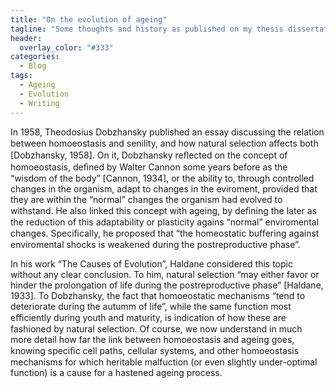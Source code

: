 ```yaml
---
title: "On the evolution of ageing"
tagline: "Some thoughts and history as published on my thesis dissertation."
header: 
  overlay_color: "#333"
categories:
  - Blog
tags:
  - Ageing
  - Evolution
  - Writing
---
```


In 1958, Theodosius Dobzhansky published an essay discussing the relation between homoeostasis and senility, and how natural selection aﬀects both [Dobzhansky, 1958]. On it, Dobzhansky reﬂected on the concept of homoeostasis, deﬁned by Walter Cannon some years before as the “wisdom of the body” [Cannon, 1934], or the ability to, through controlled changes in the organism, adapt to changes in the eviroment, provided that they are within the “normal” changes the organism had evolved to withstand. He also linked this concept with ageing, by deﬁning the later as the reduction of this adaptability or plasticity agains “normal” enviromental changes. Speciﬁcally, he proposed that “the homeostatic buﬀering against enviromental shocks is weakened during the postreproductive phase”.

In his work “The Causes of Evolution”, Haldane considered this topic without any clear conclusion. To him, natural selection “may either favor or hinder the prolongation of life during the postreproductive phase” [Haldane, 1933]. To Dobzhansky, the fact that homoeostatic mechanisms “tend to deteriorate during the autumm of life”, while the same function most eﬃciently during youth and maturity, is indication of how these are fashioned by natural selection. Of course, we now understand in much more detail how far the link between homoeostasis and ageing goes, knowing speciﬁc cell paths, cellular systems, and other homoeostasis mechanisms for which heritable malfuction (or even slightly under-optimal function) is a cause for a hastened ageing process.

